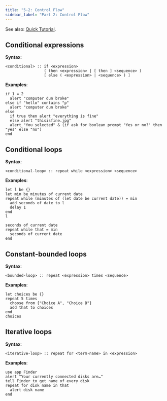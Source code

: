 ```yaml
---
title: "5-2: Control Flow"
sidebar_label: "Part 2: Control Flow"
---
```


See also: [Quick Tutorial](../tutorial/control-flow).

## Conditional expressions

**Syntax**:

    <conditional> :: if <expression>
                     ( then <expression> | [ then ] <sequence> )
                     [ else ( <expression> | <sequence> ) ]

**Examples**:

```
if 1 = 2
  alert "computer dun broke"
else if "hello" contains "p"
  alert "computer dun broke"
else
  if true then alert "everything is fine"
  else alert "thisisfine.jpg"
  alert "You selected" & (if ask for boolean prompt "Yes or no?" then "yes" else "no")
end
```

## Conditional loops

**Syntax**:

    <conditional-loop> :: repeat while <expression> <sequence>

**Examples**:

```
let l be {}
let min be minutes of current date
repeat while (minutes of (let date be current date)) = min
  add seconds of date to l
  delay 1
end
l
```

```
seconds of current date
repeat while that = min
  seconds of current date
end
```

## Constant-bounded loops

**Syntax**:

    <bounded-loop> :: repeat <expression> times <sequence>

**Examples**:

```
let choices be {}
repeat 5 times
  choose from {"Choice A", "Choice B"}
  add that to choices
end
choices
```

## Iterative loops

**Syntax**:

    <iterative-loop> :: repeat for <term-name> in <expression>

**Examples**:

```
use app Finder
alert "Your currently connected disks are…"
tell Finder to get name of every disk
repeat for disk name in that
  alert disk name
end
```

